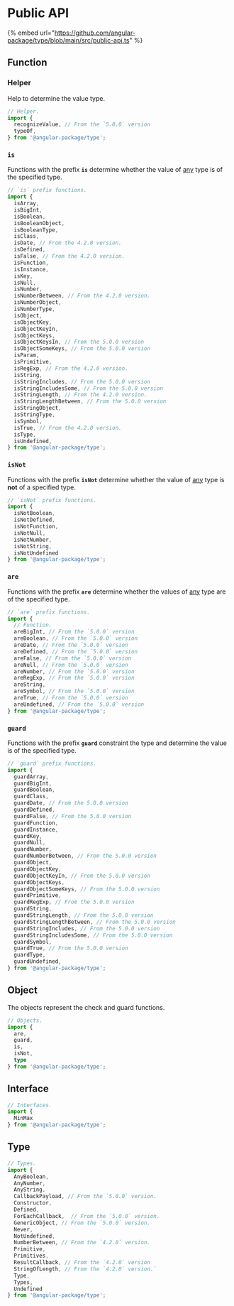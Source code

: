 # Public API

{% embed url="https://github.com/angular-package/type/blob/main/src/public-api.ts" %}

## Function

### Helper

Help to determine the value type.

```typescript
// Helper.
import {
  recognizeValue, // From the `5.0.0` version
  typeOf,
} from '@angular-package/type';
```

### `is`

Functions with the prefix **`is`** determine whether the value of [any](https://www.typescriptlang.org/docs/handbook/basic-types.html#any) type is of the specified type.

```typescript
// `is` prefix functions.
import {
  isArray,
  isBigInt,
  isBoolean,
  isBooleanObject,
  isBooleanType,
  isClass,
  isDate, // From the 4.2.0 version.
  isDefined,
  isFalse, // From the 4.2.0 version.
  isFunction,
  isInstance,
  isKey,
  isNull,
  isNumber,
  isNumberBetween, // From the 4.2.0 version.
  isNumberObject,
  isNumberType,
  isObject,
  isObjectKey,
  isObjectKeyIn,
  isObjectKeys,
  isObjectKeysIn, // From the 5.0.0 version
  isObjectSomeKeys, // From the 5.0.0 version
  isParam,
  isPrimitive,
  isRegExp, // From the 4.2.0 version.
  isString,
  isStringIncludes, // From the 5.0.0 version
  isStringIncludesSome, // From the 5.0.0 version
  isStringLength, // From the 4.2.0 version.
  isStringLengthBetween, // From the 5.0.0 version
  isStringObject,
  isStringType,
  isSymbol,
  isTrue, // From the 4.2.0 version.
  isType,
  isUndefined,
} from '@angular-package/type';
```

### `isNot`

Functions with the prefix **`isNot`** determine whether the value of [any](https://www.typescriptlang.org/docs/handbook/basic-types.html#any) type is **not** of a specified type.

```typescript
// `isNot` prefix functions.
import {
  isNotBoolean,
  isNotDefined,
  isNotFunction,
  isNotNull,
  isNotNumber,
  isNotString,
  isNotUndefined
} from '@angular-package/type';
```

### `are`

Functions with the prefix **`are`** determine whether the values of [any](https://www.typescriptlang.org/docs/handbook/basic-types.html#any) type are of the specified type.

```typescript
// `are` prefix functions.
import {
  // Function.
  areBigInt, // From the `5.0.0` version
  areBoolean, // From the `5.0.0` version
  areDate, // From the `5.0.0` version
  areDefined, // From the `5.0.0` version
  areFalse, // From the `5.0.0` version
  areNull, // From the `5.0.0` version
  areNumber, // From the `5.0.0` version
  areRegExp, // From the `5.0.0` version
  areString,
  areSymbol, // From the `5.0.0` version
  areTrue, // From the `5.0.0` version
  areUndefined, // From the `5.0.0` version
} from '@angular-package/type';
```

### `guard`

Functions with the prefix **`guard`** constraint the type and determine the value is of the specified type.

```typescript
// `guard` prefix functions.
import { 
  guardArray,
  guardBigInt,
  guardBoolean,
  guardClass,
  guardDate, // From the 5.0.0 version
  guardDefined,
  guardFalse, // From the 5.0.0 version
  guardFunction,
  guardInstance,
  guardKey,
  guardNull,
  guardNumber,
  guardNumberBetween, // From the 5.0.0 version
  guardObject,
  guardObjectKey,
  guardObjectKeyIn, // From the 5.0.0 version
  guardObjectKeys,
  guardObjectSomeKeys, // From the 5.0.0 version
  guardPrimitive,
  guardRegExp, // From the 5.0.0 version
  guardString,
  guardStringLength, // From the 5.0.0 version
  guardStringLengthBetween, // From the 5.0.0 version
  guardStringIncludes, // From the 5.0.0 version
  guardStringIncludesSome, // From the 5.0.0 version
  guardSymbol,
  guardTrue, // From the 5.0.0 version
  guardType,
  guardUndefined,
} from '@angular-package/type'; 
```

## Object

The objects represent the check and guard functions.

```typescript
// Objects.
import {
  are,
  guard,
  is,
  isNot,
  type
} from '@angular-package/type';
```

## Interface

```typescript
// Interfaces.
import {
  MinMax
} from '@angular-package/type';
```

## Type

```typescript
// Types.
import {
  AnyBoolean,
  AnyNumber,
  AnyString,
  CallbackPayload, // From the `5.0.0` version.
  Constructor,
  Defined,
  ForEachCallback,  // From the `5.0.0` version.
  GenericObject, // From the `5.0.0` version.
  Never,
  NotUndefined,
  NumberBetween, // From the `4.2.0` version.
  Primitive,
  Primitives,
  ResultCallback, // From the `4.2.0` version
  StringOfLength, // From the `4.2.0` version.`
  Type,
  Types,
  Undefined
} from '@angular-package/type';
```
